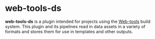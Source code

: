 # web-tools-ds

**web-tools-ds** is a plugin intended for projects using the [Web-tools](https://github.com/imgix/web-tools) build system. This plugin and its pipelines read in data assets in a variety of formats and stores them for use in templates and other outputs.
